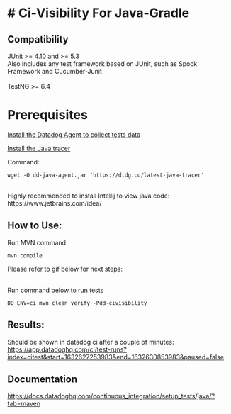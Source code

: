 # # Ci-Visibility For Java-Gradle
 
## Compatibility 
JUnit >= 4.10 and >= 5.3<br/>
Also includes any test framework based on JUnit, such as Spock Framework and Cucumber-Junit
<br/>
<br/>
TestNG >= 6.4

# Prerequisites
 [Install the Datadog Agent to collect tests data](https://docs.datadoghq.com/continuous_integration/setup_tests/agent/?tab=azurepipelines)


[Install the Java tracer](https://github.com/DataDog/dd-trace-java) 


Command:
```
wget -O dd-java-agent.jar 'https://dtdg.co/latest-java-tracer'
```
<br/> 
Highly recommended to install Intellij to view java code:
https://www.jetbrains.com/idea/


## How to Use:
Run MVN command 
```
mvn compile 
```

Please refer to gif below for next steps:

<br/>
Run command below to run tests

```
DD_ENV=ci mvn clean verify -Pdd-civisibility
```

## Results:
Should be shown in datadog ci after a couple of minutes:
https://app.datadoghq.com/ci/test-runs?index=citest&start=1632627253983&end=1632630853983&paused=false

## Documentation
https://docs.datadoghq.com/continuous_integration/setup_tests/java/?tab=maven
